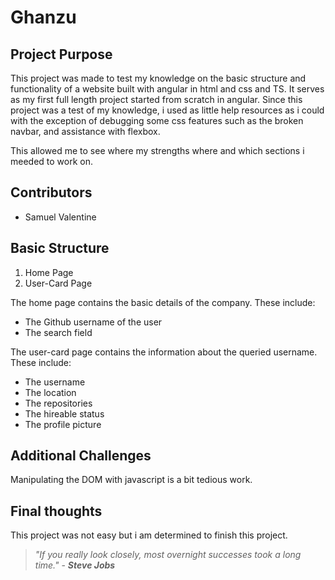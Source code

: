 # Ghanzu

## Project Purpose
This project was made to test my knowledge on the basic structure and functionality of a website built with angular in html and css and TS. It serves as my first full length project started from scratch in angular. Since this project was a test of my knowledge, i used as little help resources as i could with the exception of debugging some css features such as the broken navbar, and assistance with flexbox. 

This allowed me to see where my strengths where and which sections i meeded to work on.

## Contributors
- Samuel Valentine

## Basic Structure
1. Home Page
2. User-Card Page


The home page contains the basic details of the company. These include:
 * The Github username of the user
 * The search field


The user-card page contains the information about the queried username. These include:
 * The username 
 * The location
 * The repositories
 * The hireable status
 * The profile picture

## Additional Challenges

Manipulating the DOM with javascript is a bit tedious work.

## Final thoughts

This project was not easy but i am determined to finish this project. 

> *"If you really look closely, most overnight successes took a long time."* - ***Steve Jobs***
